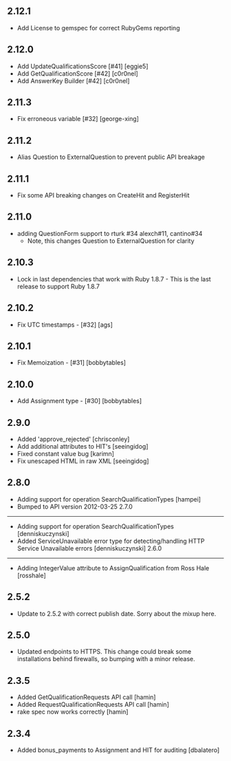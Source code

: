 2.12.1
---
* Add License to gemspec for correct RubyGems reporting

2.12.0
---
* Add UpdateQualificationsScore [#41] [eggie5]
* Add GetQualificationScore [#42] [c0r0nel]
* Add AnswerKey Builder [#42] [c0r0nel]

2.11.3
---
* Fix erroneous variable [#32] [george-xing]

2.11.2
---
* Alias Question to ExternalQuestion to prevent public API breakage

2.11.1
---
* Fix some API breaking changes on CreateHit and RegisterHit

2.11.0
---
* adding QuestionForm support to rturk #34 alexch#11, cantino#34
  * Note, this changes Question to ExternalQuestion for clarity

2.10.3
---
* Lock in last dependencies that work with Ruby 1.8.7 - This is the last release to support Ruby 1.8.7

2.10.2
---
* Fix UTC timestamps - [#32] [ags]

2.10.1
---
* Fix Memoization - [#31] [bobbytables]

2.10.0
---
* Add Assignment type - [#30] [bobbytables]

2.9.0
---
* Added 'approve_rejected' [chrisconley]
* Add additional attributes to HIT's [seeingidog]
* Fixed constant value bug [karimn]
* Fix unescaped HTML in raw XML [seeingidog]

2.8.0
----
* Adding support for operation SearchQualificationTypes [hampei]
* Bumped to API version 2012-03-25
2.7.0
----
* Adding support for operation SearchQualificationTypes [denniskuczynski]
* Added ServiceUnavailable error type for detecting/handling HTTP
  Service Unavailable errors [denniskuczynski]
2.6.0
-----
* Adding IntegerValue attribute to AssignQualification from Ross
  Hale [rosshale]

2.5.2
-----
* Update to 2.5.2 with correct publish date. Sorry about the mixup here.

2.5.0
-----
* Updated endpoints to HTTPS. This change could break some installations behind firewalls, so
bumping with a minor release.

2.3.5
-----
* Added GetQualificationRequests API call [hamin]
* Added RequestQualificationRequests API call [hamin]
* rake spec now works correctly [hamin]

2.3.4
-----
* Added bonus_payments to Assignment and HIT for auditing [dbalatero]
